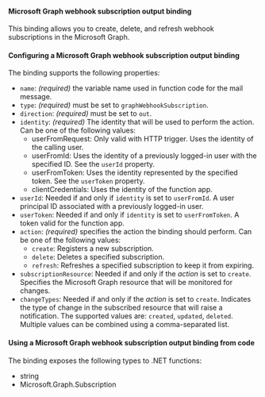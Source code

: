 #### Microsoft Graph webhook subscription output binding

This binding allows you to create, delete, and refresh webhook subscriptions in the Microsoft Graph.

#### Configuring a Microsoft Graph webhook subscription output binding

The binding supports the following properties:

- `name`: *(required)* the variable name used in function code for the mail message.
- `type`: *(required)* must be set to `graphWebhookSubscription`.
- `direction`: *(required)* must be set to `out`.
- `identity`: *(required)* The identity that will be used to perform the action. Can be one of the following values:
  - userFromRequest: Only valid with HTTP trigger. Uses the identity of the calling user.
  - userFromId: Uses the identity of a previously logged-in user with the specified ID. See the `userId` property.
  - userFromToken: Uses the identity represented by the specified token. See the `userToken` property.
  - clientCredentials: Uses the identity of the function app.
- `userId`: Needed if and only if `identity` is set to `userFromId`. A user principal ID associated with a previously logged-in user.
- `userToken`: Needed if and only if `identity` is set to `userFromToken`. A token valid for the function app.
- `action`: *(required)* specifies the action the binding should perform. Can be one of the following values:
  - `create`: Registers a new subscription.
  - `delete`: Deletes a specified subscription.
  - `refresh`: Refreshes a specified subscription to keep it from expiring.
- `subscriptionResource`: Needed if and only if the _action_ is set to `create`. Specifies the Microsoft Graph resource that will be monitored for changes.
- `changeTypes`: Needed if and only if the _action_ is set to `create`. Indicates the type of change in the subscribed resource that will raise a notification. The supported values are: `created`, `updated`, `deleted`. Multiple values can be combined using a comma-separated list.

#### Using a Microsoft Graph webhook subscription output binding from code

The binding exposes the following types to .NET functions:
- string
- Microsoft.Graph.Subscription
